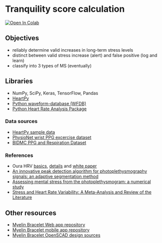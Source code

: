 # **Tranquility score** calculation

[![Open In Colab](https://colab.research.google.com/assets/colab-badge.svg)](https://colab.research.google.com/github/thefindersteam/ms_analyser/blob/master/tranquility_score_calc.ipynb)

## Objectives

- reliably determine valid increases in long-term stress levels
- distinct between valid stress increase (alert) and false positive (log and learn)
- classify into 3 types of MS (eventually)


## Libraries
- NumPy, SciPy, Keras, TensorFlow, Pandas
- [HeartPy](https://pypi.org/project/heartpy/)
- [Python waveform-database (WFDB)](https://wfdb.readthedocs.io/en/latest/)
- [Python Heart Rate Analysis Package](https://github.com/paulvangentcom/heartrate_analysis_python)

### Data sources
- [HeartPy sample data](https://python-heart-rate-analysis-toolkit.readthedocs.io/en/latest/heartpy.heartpy.html#heartpy.load_exampledata)
- [PhysioNet wrist PPG excercise dataset](https://physionet.org/content/wrist/1.0.0/)
- [BIDMC PPG and Respiration Dataset](https://physionet.org/content/bidmc/1.0.0/)

### References
- Oura HRV [basics](https://ouraring.com/heart-rate-variability-basics/), [details](https://ouraring.com/how-to-measure-heart-rate-variability/) and [white paper](https://d1a0efioav7lro.cloudfront.net/wp-content/uploads/2018/10/23112753/The-HRV-of-the-Ring-Comparison-of-OURA-Ring-to-ECG.pdf)
- [An innovative peak detection algorithm for photoplethysmography signals: an adaptive segmentation method](https://www.researchgate.net/publication/299593684_An_innovative_peak_detection_algorithm_for_photoplethysmography_signals_An_adaptive_segmentation_method)
- [Assessing mental stress from the photoplethysmogram: a numerical study](https://www.ncbi.nlm.nih.gov/pmc/articles/PMC5964362/)
- [Stress and Heart Rate Variability: A Meta-Analysis and Review of the Literature](https://www.ncbi.nlm.nih.gov/pubmed/29486547)


## Other resources

- [Myelin Bracelet Web app repository](https://github.com/thefindersteam/myelin-bracelet-webapp)
- [Myelin Bracelet mobile app repository](https://github.com/thefindersteam/myelin-bracelet-app)
- [Myelin Bracelet OpenSCAD design sources](https://github.com/thefindersteam/bracelet)

